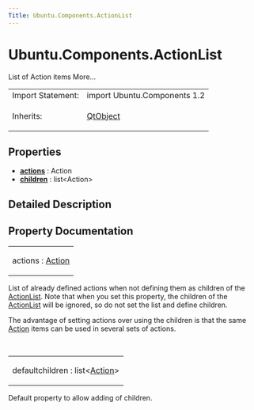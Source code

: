 ```yaml
---
Title: Ubuntu.Components.ActionList
---
```


# Ubuntu.Components.ActionList

<span class="subtitle"></span>
<!-- $$$ActionList-brief -->
<p>List of Action items More...</p>
<!-- @@@ActionList -->
<table class="alignedsummary">
<tr><td class="memItemLeft rightAlign topAlign"> Import Statement:</td><td class="memItemRight bottomAlign"> import Ubuntu.Components 1.2</td></tr><tr><td class="memItemLeft rightAlign topAlign"> Inherits:</td><td class="memItemRight bottomAlign"> <p><a href="../sdk-14.10/QtQml.QtObject.md">QtObject</a></p>
</td></tr></table><ul>
</ul>
<h2 id="properties">Properties</h2>
<ul>
<li class="fn"><b><b><a href="#actions-prop">actions</a></b></b> : Action</li>
<li class="fn"><b><b><a href="#children-prop">children</a></b></b> : list&lt;Action&gt;</li>
</ul>
<!-- $$$ActionList-description -->
<h2 id="details">Detailed Description</h2>
</p>
<!-- @@@ActionList -->
<h2>Property Documentation</h2>
<!-- $$$actions -->
<table class="qmlname"><tr valign="top" id="actions-prop"><td class="tblQmlPropNode"><p><span class="name">actions</span> : <span class="type"><a href="Ubuntu.Components.Action.md">Action</a></span></p></td></tr></table><p>List of already defined actions when not defining them as children of the <a href="index.html">ActionList</a>. Note that when you set this property, the children of the <a href="index.html">ActionList</a> will be ignored, so do not set the list and define children.</p>
<p>The advantage of setting actions over using the children is that the same <a href="Ubuntu.Components.Action.md">Action</a> items can be used in several sets of actions.</p>
<!-- @@@actions -->
<br/>
<!-- $$$children -->
<table class="qmlname"><tr valign="top" id="children-prop"><td class="tblQmlPropNode"><p><span class="qmldefault">default</span><span class="name">children</span> : <span class="type">list</span>&lt;<span class="type"><a href="Ubuntu.Components.Action.md">Action</a></span>&gt;</p></td></tr></table><p>Default property to allow adding of children.</p>
<!-- @@@children -->
<br/>
